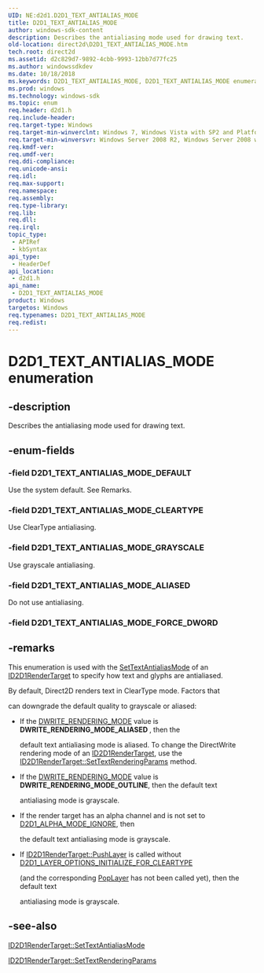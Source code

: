 ```yaml
---
UID: NE:d2d1.D2D1_TEXT_ANTIALIAS_MODE
title: D2D1_TEXT_ANTIALIAS_MODE
author: windows-sdk-content
description: Describes the antialiasing mode used for drawing text.
old-location: direct2d\D2D1_TEXT_ANTIALIAS_MODE.htm
tech.root: direct2d
ms.assetid: d2c829d7-9892-4cbb-9993-12bb7d77fc25
ms.author: windowssdkdev
ms.date: 10/18/2018
ms.keywords: D2D1_TEXT_ANTIALIAS_MODE, D2D1_TEXT_ANTIALIAS_MODE enumeration [Direct2D], D2D1_TEXT_ANTIALIAS_MODE_ALIASED, D2D1_TEXT_ANTIALIAS_MODE_CLEARTYPE, D2D1_TEXT_ANTIALIAS_MODE_DEFAULT, D2D1_TEXT_ANTIALIAS_MODE_GRAYSCALE, d2d1/D2D1_TEXT_ANTIALIAS_MODE, d2d1/D2D1_TEXT_ANTIALIAS_MODE_ALIASED, d2d1/D2D1_TEXT_ANTIALIAS_MODE_CLEARTYPE, d2d1/D2D1_TEXT_ANTIALIAS_MODE_DEFAULT, d2d1/D2D1_TEXT_ANTIALIAS_MODE_GRAYSCALE, direct2d.D2D1_TEXT_ANTIALIAS_MODE
ms.prod: windows
ms.technology: windows-sdk
ms.topic: enum
req.header: d2d1.h
req.include-header: 
req.target-type: Windows
req.target-min-winverclnt: Windows 7, Windows Vista with SP2 and Platform Update for Windows Vista [desktop apps \| UWP apps]
req.target-min-winversvr: Windows Server 2008 R2, Windows Server 2008 with SP2 and Platform Update for Windows Server 2008 [desktop apps \| UWP apps]
req.kmdf-ver: 
req.umdf-ver: 
req.ddi-compliance: 
req.unicode-ansi: 
req.idl: 
req.max-support: 
req.namespace: 
req.assembly: 
req.type-library: 
req.lib: 
req.dll: 
req.irql: 
topic_type:
 - APIRef
 - kbSyntax
api_type:
 - HeaderDef
api_location:
 - d2d1.h
api_name:
 - D2D1_TEXT_ANTIALIAS_MODE
product: Windows
targetos: Windows
req.typenames: D2D1_TEXT_ANTIALIAS_MODE
req.redist: 
---
```


# D2D1_TEXT_ANTIALIAS_MODE enumeration


## -description


Describes the antialiasing mode used for drawing text.


## -enum-fields




### -field D2D1_TEXT_ANTIALIAS_MODE_DEFAULT

Use the system default. See Remarks.


### -field D2D1_TEXT_ANTIALIAS_MODE_CLEARTYPE

Use ClearType antialiasing.


### -field D2D1_TEXT_ANTIALIAS_MODE_GRAYSCALE

Use grayscale antialiasing.


### -field D2D1_TEXT_ANTIALIAS_MODE_ALIASED

Do not use antialiasing.


### -field D2D1_TEXT_ANTIALIAS_MODE_FORCE_DWORD




## -remarks



This enumeration is used with the <a href="https://msdn.microsoft.com/be6161ed-d797-4090-9bf0-5d6ee11cac0e">SetTextAntialiasMode</a> of an <a href="https://msdn.microsoft.com/40629be9-5840-4bde-b369-56bbfd791775">ID2D1RenderTarget</a> to specify how text and glyphs are antialiased.

 By default, Direct2D renders text in ClearType mode. Factors that 

can downgrade the default quality to grayscale or aliased:

<ul>
<li>If the <a href="https://msdn.microsoft.com/en-us/library/Dd368118(v=VS.85).aspx">DWRITE_RENDERING_MODE</a> value  is <b>DWRITE_RENDERING_MODE_ALIASED </b>, then the 

default text antialiasing mode is aliased.  To change the DirectWrite rendering mode of an <a href="https://msdn.microsoft.com/40629be9-5840-4bde-b369-56bbfd791775">ID2D1RenderTarget</a>, use the  <a href="https://msdn.microsoft.com/ab4b29a5-72a7-49dc-9131-696f888b0355">ID2D1RenderTarget::SetTextRenderingParams</a> method. </li>
<li>If the <a href="https://msdn.microsoft.com/en-us/library/Dd368118(v=VS.85).aspx">DWRITE_RENDERING_MODE</a> value is <b>DWRITE_RENDERING_MODE_OUTLINE</b>, then the default text 

antialiasing mode is grayscale.</li>
<li>If the render target has an alpha channel and is not set to <a href="https://msdn.microsoft.com/en-us/library/Dd368058(v=VS.85).aspx">D2D1_ALPHA_MODE_IGNORE</a>, then 

the default text antialiasing mode is grayscale.</li>
<li>If <a href="https://msdn.microsoft.com/905e9c76-d09e-4df8-8343-520d856ec6b8">ID2D1RenderTarget::PushLayer</a>  is called without <a href="https://msdn.microsoft.com/en-us/library/Dd368124(v=VS.85).aspx">D2D1_LAYER_OPTIONS_INITIALIZE_FOR_CLEARTYPE</a> 

(and the corresponding <a href="https://msdn.microsoft.com/6ab05160-4f42-477f-a5bf-f16863b0635c">PopLayer</a> has not  been called yet), then the default text 

antialiasing mode is grayscale.</li>
</ul>



## -see-also




<a href="https://msdn.microsoft.com/be6161ed-d797-4090-9bf0-5d6ee11cac0e">ID2D1RenderTarget::SetTextAntialiasMode</a>



<a href="https://msdn.microsoft.com/ab4b29a5-72a7-49dc-9131-696f888b0355">ID2D1RenderTarget::SetTextRenderingParams</a>
 

 

